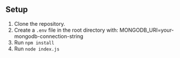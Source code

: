 ## Setup

1. Clone the repository.
2. Create a `.env` file in the root directory with:
   MONGODB_URI=your-mongodb-connection-string
3. Run `npm install`
4. Run `node index.js`


